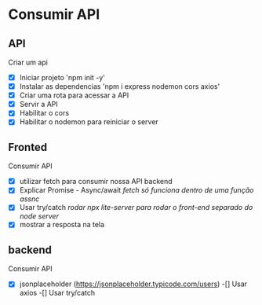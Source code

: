 # Consumir API

## API
Criar um api

-[x] Iniciar projeto 'npm init -y'
-[x] Instalar as dependencias 'npm i express nodemon cors axios'
-[x] Criar uma rota para acessar a API
-[x] Servir a API
-[x] Habilitar o cors
-[x] Habilitar o nodemon para reiniciar o server

## Fronted

Consumir API

-[x] utilizar fetch para consumir nossa API backend
-[x] Explicar Promise - Async/await
    *fetch só funciona dentro de uma função assnc*
-[x] Usar try/catch
    *rodar npx lite-server para rodar o front-end separado do node server*
-[x] mostrar a resposta na tela

## backend

Consumir API

-[x] jsonplaceholder (https://jsonplaceholder.typicode.com/users)
-[] Usar axios
-[] Usar try/catch
